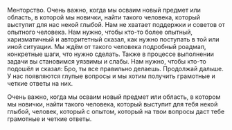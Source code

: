 Менторство.
Очень важно, когда мы осваим новый предмет или область, в которой мы новички, найти такого человека, который выступит для нас некой глыбой. Нам не хватает поддержки и советов от опытного человека. Нам нужно, чтобы кто-то более опытный, харизматичный и авторитетный сказал, как нужно поступать в той или иной ситуации. Мы ждём от такого человека подробный роадмап, конкретные шаги, что нужно сделать. Также в процессе выполнении задачи вы становимся уязвимы и слабы. Нам нужно, чтобы кто-то подошёл и сказал: Бро, ты все правильно делаешь. Продолжай дальше. У нас появляются глупые вопросы и мы хотим получить грамотные и четкие ответы на них.

Очень важно, когда мы осваим новый предмет или область, в котором мы новички, найти такого человека, который выступит для тебя некой глыбой, человек, который с опытом, который на твои вопросы даст тебе грамотные и четкие ответы.
